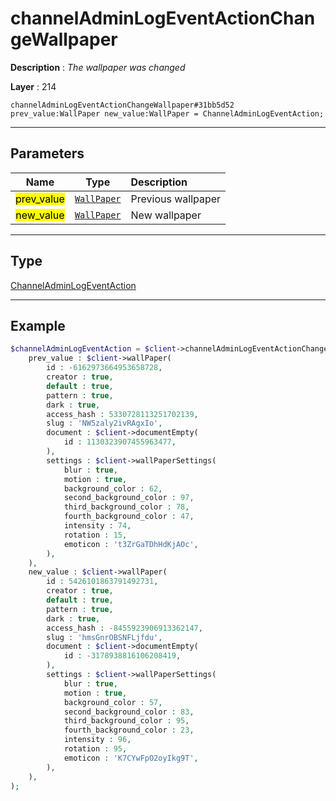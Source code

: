 # channelAdminLogEventActionChangeWallpaper

**Description** : *The wallpaper was changed*

**Layer** : 214

```tl
channelAdminLogEventActionChangeWallpaper#31bb5d52 prev_value:WallPaper new_value:WallPaper = ChannelAdminLogEventAction;
```

---

## Parameters

| Name | Type | Description |
| :---: | :---: | :--- |
| <mark>prev_value</mark> | [`WallPaper`](type/WallPaper) | Previous wallpaper |
| <mark>new_value</mark> | [`WallPaper`](type/WallPaper) | New wallpaper |

---

## Type

[ChannelAdminLogEventAction](type/ChannelAdminLogEventAction)

---

## Example

```php
$channelAdminLogEventAction = $client->channelAdminLogEventActionChangeWallpaper(
	prev_value : $client->wallPaper(
		id : -6162973664953658728,
		creator : true,
		default : true,
		pattern : true,
		dark : true,
		access_hash : 5330728113251702139,
		slug : 'NW5zaly2ivRAgxIo',
		document : $client->documentEmpty(
			id : 1130323907455963477,
		),
		settings : $client->wallPaperSettings(
			blur : true,
			motion : true,
			background_color : 62,
			second_background_color : 97,
			third_background_color : 78,
			fourth_background_color : 47,
			intensity : 74,
			rotation : 15,
			emoticon : 't3ZrGaTDhHdKjAOc',
		),
	),
	new_value : $client->wallPaper(
		id : 5426101863791492731,
		creator : true,
		default : true,
		pattern : true,
		dark : true,
		access_hash : -8455923906913362147,
		slug : 'hmsGnrOBSNFLjfdu',
		document : $client->documentEmpty(
			id : -3178938816106208419,
		),
		settings : $client->wallPaperSettings(
			blur : true,
			motion : true,
			background_color : 57,
			second_background_color : 83,
			third_background_color : 95,
			fourth_background_color : 23,
			intensity : 96,
			rotation : 95,
			emoticon : 'K7CYwFpO2oyIkg9T',
		),
	),
);
```